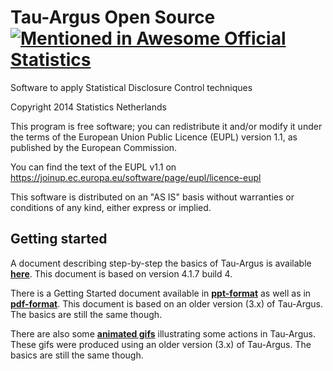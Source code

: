 # Tau-Argus Open Source [![Mentioned in Awesome Official Statistics ](https://awesome.re/mentioned-badge.svg)](http://www.awesomeofficialstatistics.org)
Software to apply Statistical Disclosure Control techniques

Copyright 2014 Statistics Netherlands

This program is free software; you can redistribute it and/or 
modify it under the terms of the European Union Public Licence 
(EUPL) version 1.1, as published by the European Commission.

You can find the text of the EUPL v1.1 on
https://joinup.ec.europa.eu/software/page/eupl/licence-eupl

This software is distributed on an "AS IS" basis without 
warranties or conditions of any kind, either express or implied.

## Getting started
A document describing step-by-step the basics of Tau-Argus is available [**here**](https://github.com/sdcTools/manuals/blob/master/tau-argus/Step-by-step%20test%20procedure%20%20TauArgus.pdf). This document is based on version 4.1.7 build 4.

There is a Getting Started document available in [**ppt-format**](https://github.com/sdcTools/manuals/blob/master/tau-argus/Getting%20started%20with%20TauArgus.ppt) as well as in [**pdf-format**](https://github.com/sdcTools/manuals/blob/master/tau-argus/Getting%20started%20with%20TauArgus.pdf). This document is based on an older version (3.x) of Tau-Argus. The basics are still the same though.

There are also some [**animated gifs**](https://github.com/sdcTools/manuals/blob/master/tau-argus/Tau-Argus%20in%20animated%20gif.zip) illustrating some actions in Tau-Argus.</br>
These gifs were produced using an older version (3.x) of Tau-Argus. The basics are still the same though.
